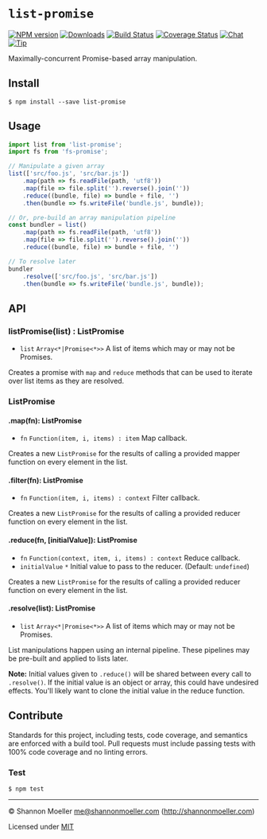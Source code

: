# `list-promise`

[![NPM version][npm-img]][npm-url] [![Downloads][downloads-img]][npm-url] [![Build Status][travis-img]][travis-url] [![Coverage Status][coveralls-img]][coveralls-url] [![Chat][gitter-img]][gitter-url] [![Tip][amazon-img]][amazon-url]

Maximally-concurrent Promise-based array manipulation.

## Install

    $ npm install --save list-promise

## Usage

```js
import list from 'list-promise';
import fs from 'fs-promise';

// Manipulate a given array
list(['src/foo.js', 'src/bar.js'])
    .map(path => fs.readFile(path, 'utf8'))
    .map(file => file.split('').reverse().join(''))
    .reduce((bundle, file) => bundle + file, '')
    .then(bundle => fs.writeFile('bundle.js', bundle));

// Or, pre-build an array manipulation pipeline
const bundler = list()
    .map(path => fs.readFile(path, 'utf8'))
    .map(file => file.split('').reverse().join(''))
    .reduce((bundle, file) => bundle + file, '')

// To resolve later
bundler
    .resolve(['src/foo.js', 'src/bar.js'])
    .then(bundle => fs.writeFile('bundle.js', bundle));
```

## API

### listPromise(list) : ListPromise

- `list` `Array<*|Promise<*>>` A list of items which may or may not be Promises.

Creates a promise with `map` and `reduce` methods that can be used to iterate over list items as they are resolved.

### ListPromise

#### .map(fn): ListPromise

- `fn` `Function(item, i, items) : item` Map callback.

Creates a new `ListPromise` for the results of calling a provided mapper function on every element in the list.

#### .filter(fn): ListPromise

- `fn` `Function(item, i, items) : context` Filter callback.

Creates a new `ListPromise` for the results of calling a provided reducer function on every element in the list.

#### .reduce(fn, [initialValue]): ListPromise

- `fn` `Function(context, item, i, items) : context` Reduce callback.
- `initialValue` `*` Initial value to pass to the reducer. (Default: `undefined`)

Creates a new `ListPromise` for the results of calling a provided reducer function on every element in the list.

#### .resolve(list): ListPromise

- `list` `Array<*|Promise<*>>` A list of items which may or may not be Promises.

List manipulations happen using an internal pipeline. These pipelines may be pre-built and applied to lists later.

**Note:** Initial values given to `.reduce()` will be shared between every call to `.resolve()`. If the initial value is an object or array, this could have undesired effects. You'll likely want to clone the initial value in the reduce function.

## Contribute

Standards for this project, including tests, code coverage, and semantics are enforced with a build tool. Pull requests must include passing tests with 100% code coverage and no linting errors.

### Test

    $ npm test

----

© Shannon Moeller <me@shannonmoeller.com> (http://shannonmoeller.com)

Licensed under [MIT](http://shannonmoeller.com/mit.txt)

[amazon-img]:    https://img.shields.io/badge/amazon-tip_jar-yellow.svg?style=flat-square
[amazon-url]:    https://www.amazon.com/gp/registry/wishlist/1VQM9ID04YPC5?sort=universal-price
[coveralls-img]: http://img.shields.io/coveralls/shannonmoeller/list-promise/master.svg?style=flat-square
[coveralls-url]: https://coveralls.io/r/shannonmoeller/list-promise
[downloads-img]: http://img.shields.io/npm/dm/list-promise.svg?style=flat-square
[gitter-img]:    http://img.shields.io/badge/gitter-join_chat-1dce73.svg?style=flat-square
[gitter-url]:    https://gitter.im/shannonmoeller/shannonmoeller
[npm-img]:       http://img.shields.io/npm/v/list-promise.svg?style=flat-square
[npm-url]:       https://npmjs.org/package/list-promise
[travis-img]:    http://img.shields.io/travis/shannonmoeller/list-promise.svg?style=flat-square
[travis-url]:    https://travis-ci.org/shannonmoeller/list-promise
